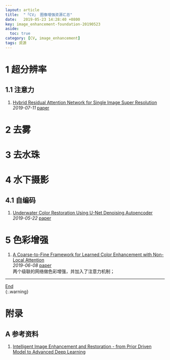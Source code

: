 ```yaml
---
layout: article
title:  "「CV」 图像增强资源汇总"
date:   2019-05-23 14:28:40 +0800
key: image_enhancement-foundation-20190523
aside:
  toc: true
category: [CV, image_enhancement]
tags: 资源
---
```

<span id='head'></span>  

<!--more-->

# 1 超分辨率
## 1.1 注意力
1. [Hybrid Residual Attention Network for Single Image Super Resolution](http://cn.arxiv.org/abs/1907.05514)   
*2019-07-11* [paper](https://arxiv.org/abs/1907.05514)    


# 2 去雾

# 3 去水珠

# 4 水下摄影
## 4.1 自编码
1. [Underwater Color Restoration Using U-Net Denoising Autoencoder](http://cn.arxiv.org/abs/1905.09000)   
*2019-05-22* [paper](https://arxiv.org/abs/1905.09000)   

# 5 色彩增强
1. [A Coarse-to-Fine Framework for Learned Color Enhancement with Non-Local Attention](http://cn.arxiv.org/abs/1906.03404)   
*2019-06-08* [paper](https://arxiv.org/abs/1906.03404)    
两个级联的网络做色彩增强，并加入了注意力机制；   


-------------------  
[End](#head)   
{:.warning}  

# 附录
## A 参考资料
1. [Intelligent Image Enhancement and Restoration - from Prior Driven Model to Advanced Deep Learning](https://flyywh.github.io/ICME_Tutorial_2019/icme_tutorial.html)       
